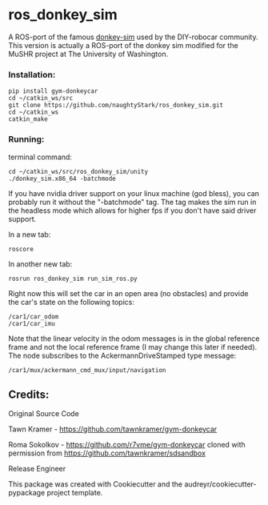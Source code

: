 # ros_donkey_sim

A ROS-port of the famous [donkey-sim](https://github.com/tawnkramer/sdsandbox) used by the DIY-robocar community. This version is actually a ROS-port of the donkey sim modified for the MuSHR project at The University of Washington.

### Installation:
```
pip install gym-donkeycar
cd ~/catkin_ws/src
git clone https://github.com/naughtyStark/ros_donkey_sim.git
cd ~/catkin_ws
catkin_make
```

### Running:
terminal command:
```
cd ~/catkin_ws/src/ros_donkey_sim/unity
./donkey_sim.x86_64 -batchmode
```
If you have nvidia driver support on your linux machine (god bless), you can probably run it without the "-batchmode" tag. The tag makes the sim run in the headless mode
which allows for higher fps if you don't have said driver support.

In a new tab:
```
roscore
```
In another new tab:
```
rosrun ros_donkey_sim run_sim_ros.py
```
Right now this will set the car in an open area (no obstacles) and provide the car's state on the following topics:
```
/car1/car_odom
/car1/car_imu
```
Note that the linear velocity in the odom messages is in the global reference frame and not the local reference frame (I may change this later if needed).
The node subscribes to the AckermannDriveStamped type message: 
```
/car1/mux/ackermann_cmd_mux/input/navigation
```


## Credits:
Original Source Code

Tawn Kramer - https://github.com/tawnkramer/gym-donkeycar

Roma Sokolkov - https://github.com/r7vme/gym-donkeycar cloned with permission from https://github.com/tawnkramer/sdsandbox

Release Engineer

This package was created with Cookiecutter and the audreyr/cookiecutter-pypackage project template.




